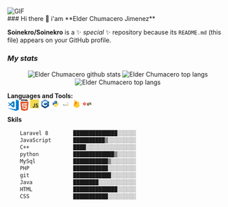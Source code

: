 <img align="center" alt="GIF" src="https://github.com/abhisheknaiidu/abhisheknaiidu/blob/master/code.gif?raw=true" width="100%" height="300"  />
<br>
### Hi there 👋 i'am **Elder Chumacero Jimenez**

**Soinekro/Soinekro** is a ✨ _special_ ✨ repository because its `README.md` (this file) appears on your GitHub profile.


<h3><i>My stats</i></h3>
<p align='center'>
  <img align="center" src="https://github-readme-stats.vercel.app/api?username=Soinekro&theme=dark&show_icons=true" alt="Elder Chumacero github stats"/>&nbsp;<img align="center" src="https://github-readme-stats.vercel.app/api/top-langs/?username=Soinekro" alt="Elder Chumacero top langs" height="205">
<img align="center" src="https://metrics.lecoq.io/Soinekro?template=classic" alt="Elder Chumacero top langs"></p>
  
**Languages and Tools:**    
  <code><img height="20" src="https://raw.githubusercontent.com/github/explore/80688e429a7d4ef2fca1e82350fe8e3517d3494d/topics/javascript/javascript.png"></code>
  <code><img height="20" src="https://raw.githubusercontent.com/github/explore/80688e429a7d4ef2fca1e82350fe8e3517d3494d/topics/cpp/cpp.png"></code>
  <code><img height="20" src="https://raw.githubusercontent.com/github/explore/80688e429a7d4ef2fca1e82350fe8e3517d3494d/topics/python/python.png"></code>
  <code><img height="20" src="https://raw.githubusercontent.com/github/explore/80688e429a7d4ef2fca1e82350fe8e3517d3494d/topics/mysql/mysql.png"></code>
  <code><img height="20" src="https://raw.githubusercontent.com/github/explore/80688e429a7d4ef2fca1e82350fe8e3517d3494d/topics/firebase/firebase.png"></code>
  <code><img height="20" src="https://raw.githubusercontent.com/github/explore/80688e429a7d4ef2fca1e82350fe8e3517d3494d/topics/git/git.png"></code>
  <code><img align="left" alt="Visual Studio Code" width="26px" src="https://raw.githubusercontent.com/github/explore/80688e429a7d4ef2fca1e82350fe8e3517d3494d/topics/visual-studio-code/visual-studio-code.png" /></code>
  <img align="left" alt="HTML5" width="26px" src="https://raw.githubusercontent.com/github/explore/80688e429a7d4ef2fca1e82350fe8e3517d3494d/topics/html/html.png" />

  **Skils**
```text
    Laravel 8        ██████████████░░░░░░
    JavaScript       ██████████▒░░░░░░░░░   
    C++              ████░░░░░░░░░░░░░░░░
    python           █████████████▒░░░░░░ 
    MySql            ███████████▒░░░░░░░░
    PHP              ███████████░░░░░░░░░
    git              ████████████░░░░░░░░
    Java             ████████░░░░░░░░░░░░
    HTML             ██████████████░░░░░░
    CSS              ███████████░░░░░░░░░
```
